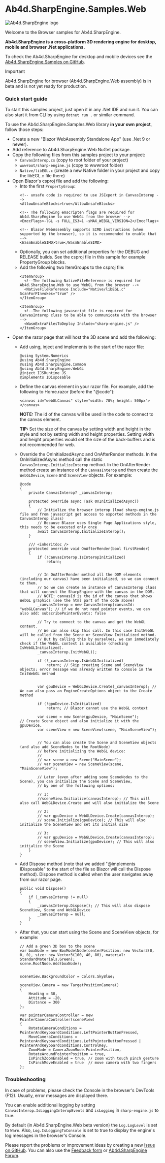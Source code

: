 # Ab4d.SharpEngine.Samples.Web

![Ab4d.SharpEngine logo](doc/sharp-engine-logo.png)

Welcome to the Browser samples for Ab4d.SharpEngine.

**Ab4d.SharpEngine is a cross-platform 3D rendering engine for desktop, mobile and browser .Net applications.**

To check the Ab4d.SharpEngine for desktop and mobile devices see the [Ab4d.SharpEngine.Samples on GitHub](https://github.com/ab4d/Ab4d.SharpEngine.Samples).

> [!IMPORTANT]
> Ab4d.SharpEngine for browser (Ab4d.SharpEngine.Web assembly) is in beta and is not yet ready for production.

### Quick start guide

To start this samples project, just open it in any .Net IDE and run it. You can also start it from CLI by using `dotnet run .` or similar command.

To use the Ab4d.SharpEngine.Samples.Web library **in your own project**, follow those steps:
- Create a new "Blazor WebAssembly Standalone App" (use .Net 9 or newer).
- Add reference to Ab4d.SharpEngine.Web NuGet package.
- Copy the following files from this samples project to your project:
    - `CanvasInterop.cs` (copy to root folder of your project)
    - `wwwroot/sharp-engine.js` (copy to wwwroot folder)
    - `Native/libEGL.c` (create a new Native folder in your project and copy the libEGL.c file there)
- Open Blazor's csproj file and add the following:
    - Into the first `PropertyGroup`:
      ```
      <!-- unsafe code is required to use JSExport in CanvasInterop -->
      <AllowUnsafeBlocks>true</AllowUnsafeBlocks>
     
      <!-- The following emscripten flags are required for Ab4d.SharpEngine to use WebGL from the browser -->
      <EmccFlags>-lGL -s FULL_ES3=1 -sMAX_WEBGL_VERSION=2</EmccFlags>

      <!-- Blazor WebAssembly supports SIMD instructions (when supported by the browser), so it is recommended to enable that -->
      <WasmEnableSIMD>true</WasmEnableSIMD>
      ```
    - Optionally, you can set additional properties for the DEBUG and RELEASE builds. See the csproj file in this sample for example PropertyGroup blocks.
    - Add the following two ItemGroups to the csproj file:
      ```
      <ItemGroup>
        <!--The following NativeFileReference is required for Ab4d.SharpEngine.Web to use WebGL from the browser -->
        <NativeFileReference Include="Native/libEGL.c" ScanForPInvokes="true" />
      </ItemGroup>
      
      <ItemGroup>
        <!--The following javascript file is required for CanvasInterop class to be able to communicate with the browser -->
        <WasmExtraFilesToDeploy Include="sharp-engine.js" />
      </ItemGroup>      
      ```
- Open the razor page that will host the 3D scene and add the following:
    - Add using, inject and implements to the start of the razor file:
      ```
      @using System.Numerics
      @using Ab4d.SharpEngine
      @using Ab4d.SharpEngine.Common
      @using Ab4d.SharpEngine.WebGL
      @inject IJSRuntime JS      
      @implements IDisposable
      ```
    - Define the canvas element in your razor file. For example, add the following to Home.razor (before the "@code"):
      ```
      <canvas id="webGLCanvas" style="width: 70%; height: 500px"></canvas>
      ```

      **NOTE:** The id of the canvas will be used in the code to connect to the canvas element.
      
      **TIP:** Set the size of the canvas by setting width and height in the style and not by setting width and height properties. Setting width and height properties would set the size of the back-buffers and is not recommended for web.


    - Override the OnInitializedAsync and OnAfterRender methods. 
      In the OnInitializedAsync method call the static `CanvasInterop.InitializeInterop` method. 
      In the OnAfterRender method create an instance of the `CanvasInterop` and then create the `WebGLDevice`, `Scene` and `SceneView` objects.
      For example:
      ```
      @code
      {
          private CanvasInterop? _canvasInterop;
          
          protected override async Task OnInitializedAsync()
          {
              // Initialize the browser interop (load sharp-engine.js file and from javascript get access to exported methods in the CanvasInterop class)
              // Because Blazor uses Single Page Applications style, this needs to be executed only once
              await CanvasInterop.InitializeInterop();
          }
          
          /// <inheritdoc />
          protected override void OnAfterRender(bool firstRender)
          {
              if (!CanvasInterop.IsInteropInitialized)
                  return;
          
          
              // In OnAfterRender method all the DOM elements (including our canvas) have been initialized, so we can connect to them.
              // So we can create an instance of CanvasInterop class that will connect the SharpEngine with the canvas in the DOM.
              // NOTE: canvasId is the id of the canvas that shows WebGL graphics (see the html part of the code above)
              _canvasInterop = new CanvasInterop(canvasId: "webGLCanvas"); // if we do not need pointer events, we can also add: subscribePointerEvents: false
          
              // Try to connect to the canvas and get the WebGL context.
              // We can also skip this call. In this case InitWebGL will be called from the Scene or SceneView Initialized method.
              // But by calling this by ourselves, we can immediately check if the WebGL context is available (checking IsWebGLInitialized).
              _canvasInterop.InitWebGL();
          
              if (!_canvasInterop.IsWebGLInitialized)
                  return; // Skip creating Scene and SceneView objects; error message was already written to console in the InitWebGL method
          
          
              var gpuDevice = WebGLDevice.Create(_canvasInterop); // We can also pass an EngineCreateOptions object to the Create method
          
              if (!gpuDevice.IsInitialized)
                  return; // Blazor cannot use the WebGL context
          
              var scene = new Scene(gpuDevice, "MainScene");         // Create Scene object and also initialize it with the gpuDevice.
              var sceneView = new SceneView(scene, "MainSceneView");
          
          
              // You can also create the Scene and SceneView objects (and also add SceneNodes to the RootNode)
              // before initializing the WebGL device:
              //
              // var scene = new Scene("MainScene");
              // var sceneView = new SceneView(scene, "MainSceneView");
          
              // Later (even after adding some SceneNodes to the Scene), you can initialize the Scene and SceneView,
              // by one of the following options:
          
              // 1:
              //sceneView.Initialize(canvasInterop); // This will also call WebGLDevice.Create and will also initialize the Scene
          
              // 2:
              // var gpuDevice = WebGLDevice.Create(canvasInterop);
              // scene.Initialize(gpuDevice); // This will also initialize the SceneView and set its initial size
          
              // 3:
              // var gpuDevice = WebGLDevice.Create(canvasInterop);
              // sceneView.Initialize(gpuDevice); // This will also initialize the Scene
          }
      }      

      ```
    - Add Dispose method (note that we added "@implements IDisposable" to the start of the file so Blazor will call the Dispose method).
      Dispose method is called when the user navigates away from our razor page.
      ```
      public void Dispose()
      {
          if (_canvasInterop != null)
          {
              _canvasInterop.Dispose(); // This will also dispose SceneView, Scene and WebGLDevice
              _canvasInterop = null;
          }
      }      
      ```
    - After that, you can start using the Scene and SceneView objects, for example:
      ```
      // Add a green 3D box to the scene      
      var boxNode = new BoxModelNode(centerPosition: new Vector3(0, 0, 0), size: new Vector3(100, 40, 80), material: StandardMaterials.Green);
      scene.RootNode.Add(boxNode);
      
      
      sceneView.BackgroundColor = Colors.SkyBlue;
      
      sceneView.Camera = new TargetPositionCamera()
      {
          Heading = 30,
          Attitude = -20,
          Distance = 300
      };
      
      var pointerCameraController = new PointerCameraController(sceneView)
      {
          RotateCameraConditions = PointerAndKeyboardConditions.LeftPointerButtonPressed,
          MoveCameraConditions = PointerAndKeyboardConditions.LeftPointerButtonPressed | PointerAndKeyboardConditions.ControlKey,
          ZoomMode = CameraZoomMode.PointerPosition,
          RotateAroundPointerPosition = true,
          IsPinchZoomEnabled = true, // zoom with touch pinch gesture
          IsPinchMoveEnabled = true  // move camera with two fingers
      };
      ```
      

### Troubleshooting

In case of problems, please check the Console in the browser's DevTools (F12). Usually, error messages are displayed there.

You can enable additional logging by setting `CanvasInterop.IsLoggingInteropEvents` and `isLogging` in `sharp-engine.js` to true.

By default (in Ab4d.SharpEngine.Web beta version) the `Log.LogLevel` is set to `Warn`. Also, `Log.IsLoggingToConsole` is set to true to display the engine's log messages in the browser's Console.


Please report the problems or improvement ideas by creating a new [Issue on GitHub](https://github.com/ab4d/Ab4d.SharpEngine.Samples.Web/issues). You can also use the [Feedback form](https://www.ab4d.com/Feedback.aspx) or [Ab4d.SharpEngine Forum](https://forum.ab4d.com/forumdisplay.php?fid=12).
